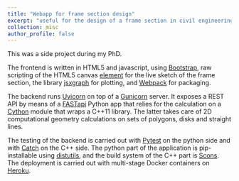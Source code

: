 ```yaml
---
title: "Webapp for frame section design"
excerpt: "useful for the design of a frame section in civil engineering <br/><img src='/images/frame_design_shot.png'>"
collection: misc
author_profile: false
---
```


This was a side project during my PhD.

The frontend is written in HTML5 and javascript, using [Bootstrap](http://getbootstrap.com/), raw scripting of the HTML5 canvas [element](http://en.wikipedia.org/wiki/Canvas_element) for the live sketch of the frame section, the library [jsxgraph](http://jsxgraph.uni-bayreuth.de/wp/) for plotting, and [Webpack](https://webpack.js.org/) for packaging.


The backend runs [Uvicorn](https://www.uvicorn.org/) on top of a [Gunicorn](http://gunicorn.org/) server. It exposes a REST API by means of a [FASTapi](https://fastapi.tiangolo.com/) Python app that relies for the calculation on a [Cython](http://cython.org/) module that wraps a C++11 library. The latter takes care of 2D computational geometry calculations on sets of polygons, disks and straight lines.

The testing of the backend is carried out with [Pytest](http://pytest.org/latest/) on the python side and with [Catch](https://github.com/philsquared/Catch) on the C++ side. The python part of the application is pip-installable using [distutils](https://docs.python.org/2/library/distutils.html), and the build system of the C++ part is [Scons](http://www.scons.org/). The deployment is carried out with multi-stage Docker containers on [Heroku](http://heroku.com/).
